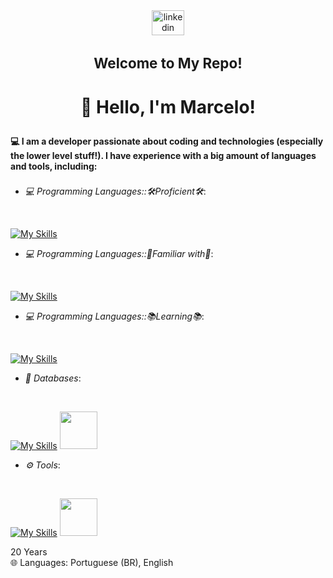  <link rel="stylesheet" type='text/css' href="https://cdn.jsdelivr.net/gh/devicons/devicon@latest/devicon.min.css" />

<div align="center">
  <a href="https://www.linkedin.com/in/marcelosdalcin/" target="_blank" rel="noreferrer">
    <img src="https://raw.githubusercontent.com/maurodesouza/profile-readme-generator/master/src/assets/icons/social/linkedin/default.svg" width="52" height="40" alt="linkedin logo" />
  </a>
</div>

###

<h3 align="center" style="font-size:160%;">Welcome to My Repo!</h3>

<h3 align="center" style="font-size:200%;">👋 Hello, I'm Marcelo!</h3>

<h4>💻 I am a developer passionate about coding and technologies (especially the lower level stuff!). I have experience with a big amount of languages and tools, including:</h4>

###
- *💻 Programming Languages::🛠️Proficient🛠️*:
<br>

[![My Skills](https://skillicons.dev/icons?i=cpp,java)](https://skillicons.dev)

- *💻 Programming Languages::🌱Familiar with🌱*:
<br>

[![My Skills](https://skillicons.dev/icons?i=cs,c,css,html,js,php,py)](https://skillicons.dev)

- *💻 Programming Languages::📚Learning📚*:
<br>

[![My Skills](https://skillicons.dev/icons?i=c,rust,go)](https://skillicons.dev)

- *💾 Databases*:
<br>

[![My Skills](https://skillicons.dev/icons?i=mysql)](https://skillicons.dev) <img width="60px" style="padding-right:30px;" src="https://cdn.jsdelivr.net/gh/devicons/devicon@latest/icons/oracle/oracle-original.svg" />

- *⚙️ Tools*:
<br>

[![My Skills](https://skillicons.dev/icons?i=dotnet,arduino,postman,gherkin,docker,figma,git,unreal,visualstudio,idea)](https://skillicons.dev) <img width="60px" style="padding-right:30px;" src="https://cdn.jsdelivr.net/gh/devicons/devicon@latest/icons/opengl/opengl-original.svg" />

<p align="left">20 Years<br>🌐 Languages: Portuguese (BR), English</p>

###

